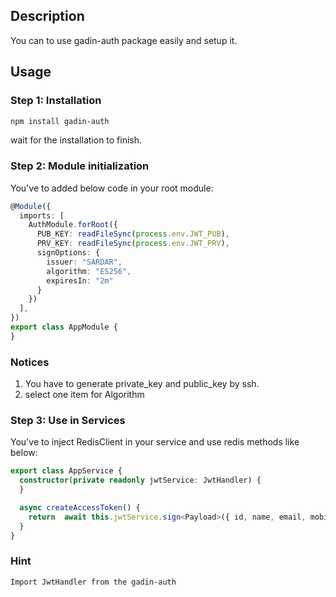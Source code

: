 ## Description

You can to use gadin-auth package easily and setup it.

## Usage

### Step 1: Installation

```sh
npm install gadin-auth
```

wait for the installation to finish.

### Step 2: Module initialization

You've to added below code in your root module:

```ts
@Module({
  imports: [
    AuthModule.forRoot({
      PUB_KEY: readFileSync(process.env.JWT_PUB),
      PRV_KEY: readFileSync(process.env.JWT_PRV),
      signOptions: {
        issuer: "SARDAR",
        algorithm: "ES256",
        expiresIn: "2m"
      }
    })
  ],
})
export class AppModule {
}
```

### Notices

1. You have to generate private_key and public_key by ssh.
2. select one item for Algorithm

### Step 3: Use in Services

You've to inject RedisClient in your service and use redis methods like below:

```ts
export class AppService {
  constructor(private readonly jwtService: JwtHandler) {
  }

  async createAccessToken() {
    return  await this.jwtService.sign<Payload>({ id, name, email, mobile });
  }
}

```

### Hint

``
Import JwtHandler from the gadin-auth
``



